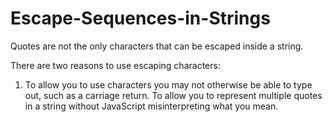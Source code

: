 # Escape-Sequences-in-Strings

Quotes are not the only characters that can be escaped inside a string. 

 There are two reasons to use escaping characters:

1. To allow you to use characters you may not otherwise be able to type out, such as a carriage return.
To allow you to represent multiple quotes in a string without JavaScript misinterpreting what you mean.
